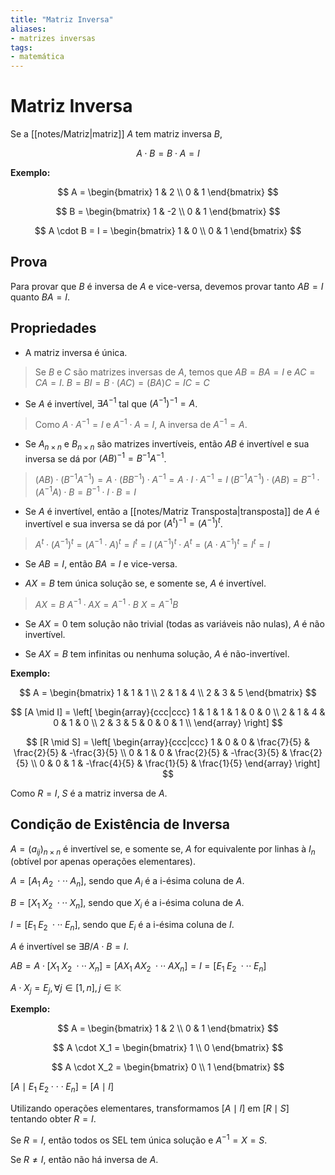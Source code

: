 ```yaml
---
title: "Matriz Inversa"
aliases:
- matrizes inversas
tags:
- matemática
---
```

# Matriz Inversa

Se a [[notes/Matriz|matriz]] $A$ tem matriz inversa $B$,

$$A \cdot B = B \cdot A = I$$

**Exemplo:**

$$
A =
\begin{bmatrix}
1 & 2 \\
0 & 1
\end{bmatrix}
$$

$$
B =
\begin{bmatrix}
1 & -2 \\
0 & 1
\end{bmatrix}
$$

$$
A \cdot B = I =
\begin{bmatrix}
1 & 0 \\
0 & 1
\end{bmatrix}
$$

## Prova

Para provar que $B$ é inversa de $A$ e vice-versa, devemos provar tanto $AB = I$ quanto $BA = I$.

## Propriedades

- A matriz inversa é única.
> Se $B$ e $C$ são matrizes inversas de $A$, temos que $AB = BA = I$ e $AC = CA = I$.
> $B = BI = B \cdot (AC) = (BA)C = IC = C$

- Se $A$ é invertível, $\exists A^{-1}$ tal que $(A^{-1})^{-1} = A$.
> Como $A \cdot A^{-1} = I$ e $A^{-1} \cdot A = I$, A inversa de $A^{-1} = A$.

- Se $A_{n \times n}$ e $B_{n \times n}$ são matrizes invertíveis, então $AB$ é invertível e sua inversa se dá por $(AB)^{-1} = B^{-1}A^{-1}$.
> $(AB) \cdot (B^{-1}A^{-1}) = A \cdot (BB^{-1}) \cdot A^{-1} = A \cdot I \cdot A^{-1} = I$
> $(B^{-1}A^{-1}) \cdot (AB) = B^{-1} \cdot (A^{-1}A) \cdot B = B^{-1} \cdot I \cdot B = I$

- Se $A$ é invertível, então a [[notes/Matriz Transposta|transposta]] de $A$ é invertível e sua inversa se dá por $(A^t)^{-1} = (A^{-1})^t$.
> $A^t \cdot (A^{-1})^t = (A^{-1} \cdot A)^t = I^t = I$
> $(A^{-1})^t \cdot A^t = (A \cdot A^{-1})^t = I^t = I$

- Se $AB = I$, então $BA = I$ e vice-versa.

- $AX = B$ tem única solução se, e somente se, $A$ é invertível.
> $AX = B$
> $A^{-1} \cdot AX = A^{-1} \cdot B$
> $X = A^{-1}B$

- Se $AX = 0$ tem solução não trivial (todas as variáveis não nulas), $A$ é não invertível.

- Se $AX = B$ tem infinitas ou nenhuma solução, $A$ é não-invertível.

**Exemplo:**

$$
A =
\begin{bmatrix}
1 & 1 & 1 \\
2 & 1 & 4 \\
2 & 3 & 5
\end{bmatrix}
$$

$$
[A \mid I] =
\left[
\begin{array}{ccc|ccc}
1 & 1 & 1 & 1 & 0 & 0 \\
2 & 1 & 4 & 0 & 1 & 0 \\
2 & 3 & 5 & 0 & 0 & 1 \\
\end{array}
\right]
$$

$$
[R \mid S] =
\left[
\begin{array}{ccc|ccc}
1 & 0 & 0 & \frac{7}{5} & \frac{2}{5} & -\frac{3}{5} \\
0 & 1 & 0 & \frac{2}{5} & -\frac{3}{5} & \frac{2}{5} \\
0 & 0 & 1 & -\frac{4}{5} & \frac{1}{5} & \frac{1}{5}
\end{array}
\right]
$$

Como $R = I$, $S$ é a matriz inversa de $A$.

## Condição de Existência de Inversa

$A = (a_{ij})_{n \times n}$ é invertível se, e somente se, $A$ for equivalente por linhas à $I_n$ (obtível por apenas operações elementares).

$A = [A_1 \; A_2 \; \cdot \cdot \cdot \; A_n]$, sendo que $A_i$ é a i-ésima coluna de $A$.

$B = [X_1 \; X_2 \; \cdot \cdot \cdot \; X_n]$, sendo que $X_i$ é a i-ésima coluna de $A$.

$I = [E_1 \; E_2 \; \cdot \cdot \cdot \; E_n]$, sendo que $E_i$ é a i-ésima coluna de $I$.

$A$ é invertível se $\exists B / A \cdot B = I$.

$AB = A \cdot [X_1 \; X_2 \; \cdot \cdot \cdot \; X_n] = [AX_1 \; AX_2 \; \cdot \cdot \cdot \; AX_n] = I = [E_1 \; E_2 \; \cdot \cdot \cdot \; E_n]$

$A \cdot X_j = E_j, \forall j \in [1, n], j \in \mathbb{K}$

**Exemplo:**

$$
A =
\begin{bmatrix}
1 & 2 \\
0 & 1
\end{bmatrix}
$$

$$
A \cdot X_1 =
\begin{bmatrix}
1 \\
0
\end{bmatrix}
$$

$$
A \cdot X_2 =
\begin{bmatrix}
0 \\
1
\end{bmatrix}
$$

$[A \mid E_1 \; E_2 \cdot \cdot \cdot E_n] = [A \mid I]$

Utilizando operações elementares, transformamos $[A \mid I]$ em $[R \mid S]$ tentando obter $R = I$.

Se $R = I$, então todos os SEL tem única solução e $A^{-1} = X = S$.

Se $R \neq I$, então não há inversa de $A$.
